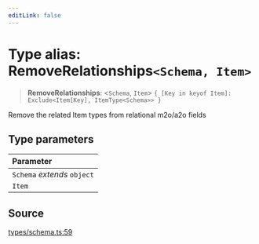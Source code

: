 ```yaml
---
editLink: false
---
```


# Type alias: RemoveRelationships`<Schema, Item>`

> **RemoveRelationships**: \<`Schema`, `Item`\> `{ [Key in keyof Item]: Exclude<Item[Key], ItemType<Schema>> }`

Remove the related Item types from relational m2o/a2o fields

## Type parameters

| Parameter                   |
| :-------------------------- |
| `Schema` _extends_ `object` |
| `Item`                      |

## Source

[types/schema.ts:59](https://github.com/directus/directus/blob/7789a6c53/sdk/src/types/schema.ts#L59)

